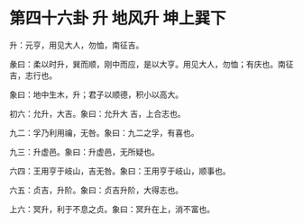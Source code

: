 # 第四十六卦 升 地风升 坤上巽下


升：元亨，用见大人，勿恤，南征吉。

彖曰：柔以时升，巽而顺，刚中而应，是以大亨。用见大人，勿恤；有庆也。南征吉，志行也。

象曰：地中生木，升；君子以顺德，积小以高大。

初六：允升，大吉。象曰：允升大 吉，上合志也。

九二：孚乃利用禴，无咎。象曰：九二之孚，有喜也。

九三：升虚邑。象曰：升虚邑，无所疑也。

六四：王用亨于岐山，吉无咎。象曰：王用亨于岐山，顺事也。

六五：贞吉，升阶。象曰：贞吉升阶，大得志也。

上六：冥升，利于不息之贞。象曰：冥升在上，消不富也。
